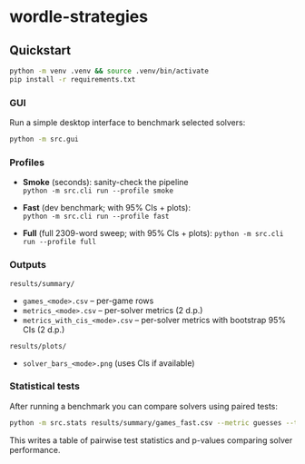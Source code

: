 # wordle-strategies

## Quickstart
```bash
python -m venv .venv && source .venv/bin/activate
pip install -r requirements.txt
```

### GUI
Run a simple desktop interface to benchmark selected solvers:

```bash
python -m src.gui
```

### Profiles
- **Smoke** (seconds): sanity-check the pipeline  
  `python -m src.cli run --profile smoke`

- **Fast** (dev benchmark; with 95% CIs + plots):  
  `python -m src.cli run --profile fast`

- **Full** (full 2309-word sweep; with 95% CIs + plots):
  `python -m src.cli run --profile full`

### Outputs
`results/summary/`
- `games_<mode>.csv` – per-game rows
- `metrics_<mode>.csv` – per-solver metrics (2 d.p.)
- `metrics_with_cis_<mode>.csv` – per-solver metrics with bootstrap 95% CIs (2 d.p.)

`results/plots/`
- `solver_bars_<mode>.png` (uses CIs if available)

### Statistical tests
After running a benchmark you can compare solvers using paired tests:

```bash
python -m src.stats results/summary/games_fast.csv --metric guesses --test wilcoxon
```
This writes a table of pairwise test statistics and p-values comparing solver performance.

